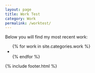 ```yaml
---
layout: page
title: Work Test
category: Work
permalink: /worktest/
---
```

<main>
    <article>
        <p>Below you will find my most recent work:</p>
        <!-- <h5>Filter</h5> -->
        <ul class="work_list">
            {% for work in site.categories.work %}
                <li class="fade_in" style="background-image: url('{{work.image_sm}}')">
                    <a href="{{site.baseurl}}{{work.url}}"></a>
                </li>
            {% endfor %}
        </ul>
    </article>
    {% include footer.html %}
</main>